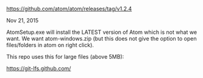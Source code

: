 https://github.com/atom/atom/releases/tag/v1.2.4

Nov 21, 2015

AtomSetup.exe will install the LATEST version of Atom which is not what we want. We want atom-windows.zip (but this does not give the option to open files/folders in atom on right click).

This repo uses this for large files (above 5MB):

https://git-lfs.github.com/
